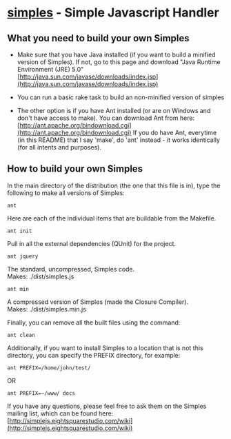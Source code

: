 [simples](http://simplejs.eightsquarestudio.com/) - Simple Javascript Handler
================================

What you need to build your own Simples
---------------------------------------
* Make sure that you have Java installed (if you want to build a minified version of Simples).
If not, go to this page and download "Java Runtime Environment (JRE) 5.0"  
[http://java.sun.com/javase/downloads/index.jsp](http://java.sun.com/javase/downloads/index.jsp)

* You can run a basic rake task to build an non-minified version of simples
* The other option is if you have Ant installed (or are on Windows and don't have access to make). You can download Ant from here: [http://ant.apache.org/bindownload.cgi](http://ant.apache.org/bindownload.cgi)
If you do have Ant, everytime (in this README) that I say 'make', do 'ant' instead - it works identically (for all intents and purposes).

How to build your own Simples
-----------------------------

In the main directory of the distribution (the one that this file is in), type
the following to make all versions of Simples:

`ant`

Here are each of the individual items that are buildable from the Makefile.

`ant init`

Pull in all the external dependencies (QUnit) for the project.

`ant jquery`

The standard, uncompressed, Simples code.  
Makes: ./dist/simples.js

`ant min`

A compressed version of Simples (made the Closure Compiler).  
Makes: ./dist/simples.min.js

Finally, you can remove all the built files using the command:
  
`ant clean`

Additionally, if you want to install Simples to a location that is not this
directory, you can specify the PREFIX directory, for example:
  
`ant PREFIX=/home/john/test/`

OR

`ant PREFIX=~/www/ docs`

If you have any questions, please feel free to ask them on the Simples
mailing list, which can be found here:  
[http://simplejs.eightsquarestudio.com/wiki](http://simplejs.eightsquarestudio.com/wiki)
